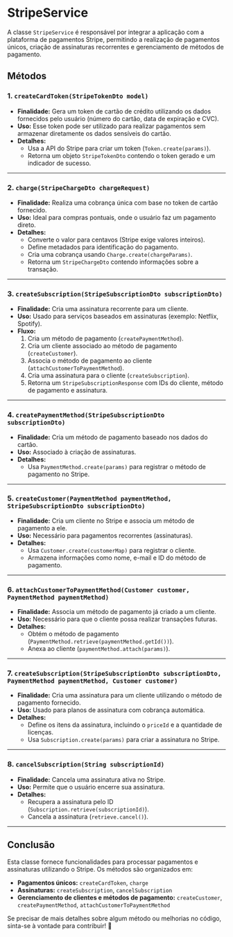 # StripeService

A classe `StripeService` é responsável por integrar a aplicação com a plataforma de pagamentos Stripe, permitindo a realização de pagamentos únicos, criação de assinaturas recorrentes e gerenciamento de métodos de pagamento.

## Métodos

### 1. `createCardToken(StripeTokenDto model)`
- **Finalidade:** Gera um token de cartão de crédito utilizando os dados fornecidos pelo usuário (número do cartão, data de expiração e CVC).
- **Uso:** Esse token pode ser utilizado para realizar pagamentos sem armazenar diretamente os dados sensíveis do cartão.
- **Detalhes:**
    - Usa a API do Stripe para criar um token (`Token.create(params)`).
    - Retorna um objeto `StripeTokenDto` contendo o token gerado e um indicador de sucesso.

---

### 2. `charge(StripeChargeDto chargeRequest)`
- **Finalidade:** Realiza uma cobrança única com base no token de cartão fornecido.
- **Uso:** Ideal para compras pontuais, onde o usuário faz um pagamento direto.
- **Detalhes:**
    - Converte o valor para centavos (Stripe exige valores inteiros).
    - Define metadados para identificação do pagamento.
    - Cria uma cobrança usando `Charge.create(chargeParams)`.
    - Retorna um `StripeChargeDto` contendo informações sobre a transação.

---

### 3. `createSubscription(StripeSubscriptionDto subscriptionDto)`
- **Finalidade:** Cria uma assinatura recorrente para um cliente.
- **Uso:** Usado para serviços baseados em assinaturas (exemplo: Netflix, Spotify).
- **Fluxo:**
    1. Cria um método de pagamento (`createPaymentMethod`).
    2. Cria um cliente associado ao método de pagamento (`createCustomer`).
    3. Associa o método de pagamento ao cliente (`attachCustomerToPaymentMethod`).
    4. Cria uma assinatura para o cliente (`createSubscription`).
    5. Retorna um `StripeSubscriptionResponse` com IDs do cliente, método de pagamento e assinatura.

---

### 4. `createPaymentMethod(StripeSubscriptionDto subscriptionDto)`
- **Finalidade:** Cria um método de pagamento baseado nos dados do cartão.
- **Uso:** Associado à criação de assinaturas.
- **Detalhes:**
    - Usa `PaymentMethod.create(params)` para registrar o método de pagamento no Stripe.

---

### 5. `createCustomer(PaymentMethod paymentMethod, StripeSubscriptionDto subscriptionDto)`
- **Finalidade:** Cria um cliente no Stripe e associa um método de pagamento a ele.
- **Uso:** Necessário para pagamentos recorrentes (assinaturas).
- **Detalhes:**
    - Usa `Customer.create(customerMap)` para registrar o cliente.
    - Armazena informações como nome, e-mail e ID do método de pagamento.

---

### 6. `attachCustomerToPaymentMethod(Customer customer, PaymentMethod paymentMethod)`
- **Finalidade:** Associa um método de pagamento já criado a um cliente.
- **Uso:** Necessário para que o cliente possa realizar transações futuras.
- **Detalhes:**
    - Obtém o método de pagamento (`PaymentMethod.retrieve(paymentMethod.getId())`).
    - Anexa ao cliente (`paymentMethod.attach(params)`).

---

### 7. `createSubscription(StripeSubscriptionDto subscriptionDto, PaymentMethod paymentMethod, Customer customer)`
- **Finalidade:** Cria uma assinatura para um cliente utilizando o método de pagamento fornecido.
- **Uso:** Usado para planos de assinatura com cobrança automática.
- **Detalhes:**
    - Define os itens da assinatura, incluindo o `priceId` e a quantidade de licenças.
    - Usa `Subscription.create(params)` para criar a assinatura no Stripe.

---

### 8. `cancelSubscription(String subscriptionId)`
- **Finalidade:** Cancela uma assinatura ativa no Stripe.
- **Uso:** Permite que o usuário encerre sua assinatura.
- **Detalhes:**
    - Recupera a assinatura pelo ID (`Subscription.retrieve(subscriptionId)`).
    - Cancela a assinatura (`retrieve.cancel()`).

---

## Conclusão
Esta classe fornece funcionalidades para processar pagamentos e assinaturas utilizando o Stripe. Os métodos são organizados em:
- **Pagamentos únicos:** `createCardToken`, `charge`
- **Assinaturas:** `createSubscription`, `cancelSubscription`
- **Gerenciamento de clientes e métodos de pagamento:** `createCustomer`, `createPaymentMethod`, `attachCustomerToPaymentMethod`

Se precisar de mais detalhes sobre algum método ou melhorias no código, sinta-se à vontade para contribuir! 🚀

